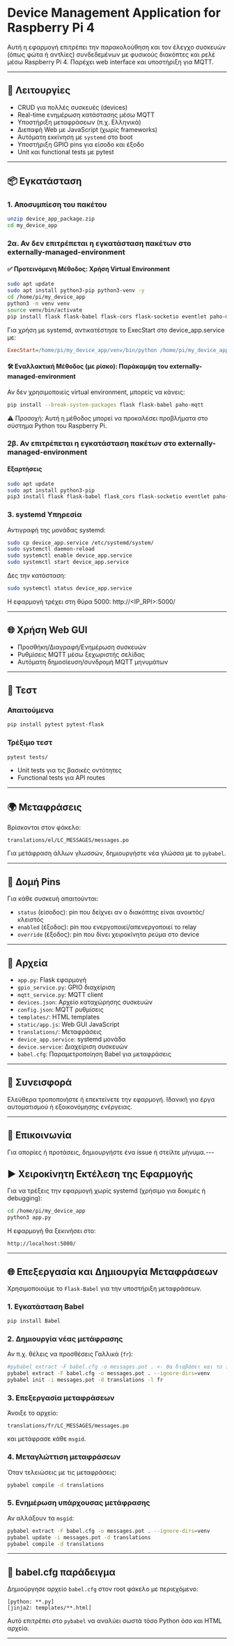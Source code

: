 # Device Management Application for Raspberry Pi 4

Αυτή η εφαρμογή επιτρέπει την παρακολούθηση και τον έλεγχο συσκευών (όπως φώτα ή αντλίες) συνδεδεμένων με φυσικούς διακόπτες και ρελέ μέσω Raspberry Pi 4. Παρέχει web interface και υποστήριξη για MQTT.

---

## 🔧 Λειτουργίες

- CRUD για πολλές συσκευές (devices)
- Real-time ενημέρωση κατάστασης μέσω MQTT
- Υποστήριξη μεταφράσεων (π.χ. Ελληνικά)
- Διεπαφή Web με JavaScript (χωρίς frameworks)
- Αυτόματη εκκίνηση με `systemd` στο boot
- Υποστήριξη GPIO pins για είσοδο και έξοδο
- Unit και functional tests με pytest

---

## 📦 Εγκατάσταση 

### 1. Αποσυμπίεση του πακέτου

```bash
unzip device_app_package.zip
cd my_device_app
```

### 2α. Αν δεν επιτρέπεται η εγκατάσταση πακέτων στο externally-managed-environment

#### ✅ Προτεινόμενη Μέθοδος: Χρήση Virtual Environment
```bash
sudo apt update
sudo apt install python3-pip python3-venv -y
cd /home/pi/my_device_app
python3 -m venv venv
source venv/bin/activate
pip install flask flask-babel flask-cors flask-socketio eventlet paho-mqtt gpiod 
```

Για χρήση με systemd, αντικατέστησε το ExecStart στο device_app.service με:
```ini
ExecStart=/home/pi/my_device_app/venv/bin/python /home/pi/my_device_app/app.py
```

#### 🛠 Εναλλακτική Μέθοδος (με ρίσκο): Παράκαμψη του externally-managed-environment
Αν δεν χρησιμοποιείς virtual environment, μπορείς να κάνεις:

```bash
pip install --break-system-packages flask flask-babel paho-mqtt 
```
⚠️ Προσοχή: Αυτή η μέθοδος μπορεί να προκαλέσει προβλήματα στο σύστημα Python του Raspberry Pi.

### 2β. Αν επιτρέπεται η εγκατάσταση πακέτων στο externally-managed-environment

#### Εξαρτήσεις

```bash
sudo apt update
sudo apt install python3-pip
pip3 install flask flask-babel flask_cors flask-socketio eventlet paho-mqtt gpiod
```

### 3. systemd Υπηρεσία

Αντιγραφή της μονάδας systemd:

```bash
sudo cp device_app.service /etc/systemd/system/
sudo systemctl daemon-reload
sudo systemctl enable device_app.service
sudo systemctl start device_app.service
```

Δες την κατάσταση:

```bash
sudo systemctl status device_app.service
```

Η εφαρμογή τρέχει στη θύρα 5000:
http://<IP_RPI>:5000/

---

## 🌐 Χρήση Web GUI

- Προσθήκη/Διαγραφή/Ενημέρωση συσκευών
- Ρυθμίσεις MQTT μέσω ξεχωριστής σελίδας
- Αυτόματη δημοσίευση/συνδρομή MQTT μηνυμάτων

---

## 🧪 Τεστ

### Απαιτούμενα

```bash
pip install pytest pytest-flask
```

### Τρέξιμο τεστ

```bash
pytest tests/
```

- Unit tests για τις βασικές οντότητες
- Functional tests για API routes

---

## 🌍 Μεταφράσεις

Βρίσκονται στον φάκελο:
```
translations/el/LC_MESSAGES/messages.po
```

Για μετάφραση άλλων γλωσσών, δημιουργήστε νέα γλώσσα με το `pybabel`.

---

## 📝 Δομή Pins

Για κάθε συσκευή απαιτούνται:
- `status` (είσοδος): pin που δείχνει αν ο διακόπτης είναι ανοικτός/κλειστός
- `enabled` (έξοδος): pin που ενεργοποιεί/απενεργοποιεί το relay
- `override` (έξοδος): pin που δίνει χειροκίνητα ρεύμα στο device

---

## 📂 Αρχεία

- `app.py`: Flask εφαρμογή
- `gpio_service.py`: GPIO διαχείριση
- `mqtt_service.py`: MQTT client
- `devices.json`: Αρχείο καταχώρησης συσκευών
- `config.json`: MQTT ρυθμίσεις
- `templates/`: HTML templates
- `static/app.js`: Web GUI JavaScript
- `translations/`: Μεταφράσεις
- `device_app.service`: systemd μονάδα
- `device.service`: Διαχείριση συσκευών
- `babel.cfg`: Παραμετροποίηση Babel για μεταφράσεις

---

## 🤝 Συνεισφορά

Ελεύθερα τροποποιήστε ή επεκτείνετε την εφαρμογή. Ιδανική για έργα αυτοματισμού ή εξοικονόμησης ενέργειας.

---

## 📧 Επικοινωνία

Για απορίες ή προτάσεις, δημιουργήστε ένα issue ή στείλτε μήνυμα.---

## ▶️ Χειροκίνητη Εκτέλεση της Εφαρμογής

Για να τρέξεις την εφαρμογή χωρίς systemd (χρήσιμο για δοκιμές ή debugging):

```bash
cd /home/pi/my_device_app
python3 app.py
```

Η εφαρμογή θα ξεκινήσει στο:
```
http://localhost:5000/
```

---

## 🌐 Επεξεργασία και Δημιουργία Μεταφράσεων

Χρησιμοποιούμε το `Flask-Babel` για την υποστήριξη μεταφράσεων.

### 1. Εγκατάσταση Babel

```bash
pip install Babel
```

### 2. Δημιουργία νέας μετάφρασης

Αν π.χ. θέλεις να προσθέσεις Γαλλικά (`fr`):

```bash
#pybabel extract -F babel.cfg -o messages.pot . <- θα διαβάσει και το folder του python virtual environment (venv)
pybabel extract -F babel.cfg -o messages.pot . --ignore-dirs=venv
pybabel init -i messages.pot -d translations -l fr
```

### 3. Επεξεργασία μεταφράσεων

Άνοιξε το αρχείο:
```
translations/fr/LC_MESSAGES/messages.po
```
και μετάφρασε κάθε `msgid`.

### 4. Μεταγλώττιση μεταφράσεων

Όταν τελειώσεις με τις μεταφράσεις:

```bash
pybabel compile -d translations
```

### 5. Ενημέρωση υπάρχουσας μετάφρασης

Αν αλλάξουν τα `msgid`:

```bash
pybabel extract -F babel.cfg -o messages.pot . --ignore-dirs=venv
pybabel update -i messages.pot -d translations
pybabel compile -d translations
```

---

## 📁 babel.cfg παράδειγμα

Δημιούργησε αρχείο `babel.cfg` στον root φάκελο με περιεχόμενο:

```
[python: **.py]
[jinja2: templates/**.html]
```

Αυτό επιτρέπει στο `pybabel` να αναλύει σωστά τόσο Python όσο και HTML αρχεία.

---